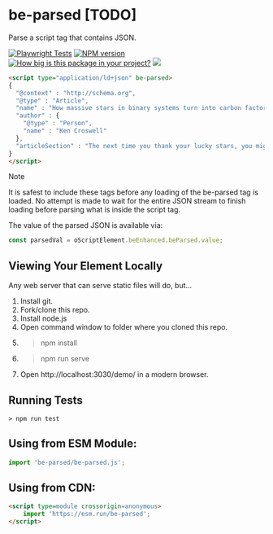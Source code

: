 # be-parsed [TODO]

<!-- JSON-LD markup generated by Google Structured Data Markup Helper. -->

Parse a script tag that contains JSON.

[![Playwright Tests](https://github.com/bahrus/be-parsed/actions/workflows/CI.yml/badge.svg)](https://github.com/bahrus/be-parsed/actions/workflows/CI.yml)
[![NPM version](https://badge.fury.io/js/be-parsed.png)](http://badge.fury.io/js/be-parsed)
[![How big is this package in your project?](https://img.shields.io/bundlephobia/minzip/be-parsed?style=for-the-badge)](https://bundlephobia.com/result?p=be-parsed)
<img src="http://img.badgesize.io/https://cdn.jsdelivr.net/npm/be-parsed?compression=gzip">

```html
<script type="application/ld+json" be-parsed>
{
  "@context" : "http://schema.org",
  "@type" : "Article",
  "name" : "How massive stars in binary systems turn into carbon factories",
  "author" : {
    "@type" : "Person",
    "name" : "Ken Croswell"
  },
  "articleSection" : "The next time you thank your lucky stars, you might want to bless the binaries. New calculations indicate that a massive star whose outer layer gets torn off by a companion star ends up shedding a lot more carbon than if the star had been born a loner. “That star is making about twice as much carbon as a single star would make,” says Rob Farmer, an astrophysicist at the Max Planck Institute for Astrophysics in Garching, Germany. All life on Earth is based on carbon, the fourth most abundant element in the cosmos, after hydrogen, helium and oxygen. Like nearly every chemical element heavier than helium, carbon is formed in stars (SN: 2/12/21). For many elements, astronomers have been able to pin down the main source. For example, oxygen comes almost entirely from massive stars, most of which explode, while nitrogen is made mostly in lower-mass stars, which don’t explode. In contrast, carbon arises both in massive and lower-mass stars. Astronomers would like to know exactly which types of stars forged the lion’s share of this vital element. Farmer and his colleagues looked specifically at massive stars, which are at least eight times heavier than the sun, and calculated how they behave with and without partners. Nuclear reactions at the core of a massive star first turn hydrogen into helium. When the core runs out of hydrogen, the star expands, and soon the core starts converting helium into carbon."
}
</script>
```

> [!Note]
> It is safest to include these tags before any loading of the be-parsed tag is loaded.  No attempt is made to wait for the entire JSON stream to finish loading before parsing what is inside the script tag.

The value of the parsed JSON is available via:

```JavaScript
const parsedVal = oScriptElement.beEnhanced.beParsed.value;
```

## Viewing Your Element Locally

Any web server that can serve static files will do, but...

1.  Install git.
2.  Fork/clone this repo.
3.  Install node.js
4.  Open command window to folder where you cloned this repo.
5.  > npm install
6.  > npm run serve
7.  Open http://localhost:3030/demo/ in a modern browser.

## Running Tests

```
> npm run test
```

## Using from ESM Module:

```JavaScript
import 'be-parsed/be-parsed.js';
```

## Using from CDN:

```html
<script type=module crossorigin=anonymous>
    import 'https://esm.run/be-parsed';
</script>
```

